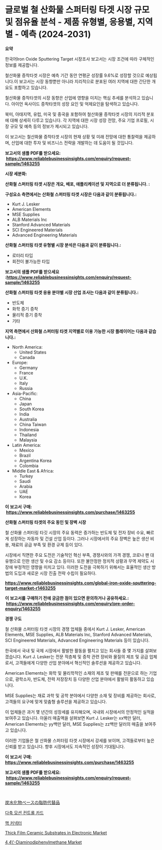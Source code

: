 <p><h1>글로벌 철 산화물 스퍼터링 타겟 시장 규모 및 점유율 분석 - 제품 유형별, 응용별, 지역별 - 예측 (2024-2031)</h1></p><p><strong>요약</strong></p>
<p><p>한국어Iron Oxide Sputtering Target 시장조사 보고서는 시장 조건에 따라 구체적인 정보를 제공합니다. </p><p>철산화물 증착타겟 시장은 예측 기간 동안 연평균 성장률 9.6%로 성장할 것으로 예상됩니다.이 보고서는 시장 동향뿐만 아니라 지리적으로 분포된 여러 지역에 대한 간단한 개요도 포함하고 있습니다.</p><p>철산화물 증착타겟의 시장 동향은 산업에 영향을 미치는 핵심 추세를 분석하고 있습니다. 아이언 옥사이드 증착타겟의 성장 요인 및 억제요인을 탐색하고 있습니다.</p><p>북미, 아태지역, 유럽, 미국 및 중국을 포함하여 철산화물 증착타겟 시장의 지리적 분포에 대해 상세히 다루고 있습니다. 각 지역에 대한 시장 성장 전망, 주요 기업 프로필, 시장 규모 및 예측 등의 정보가 제시되고 있습니다.</p><p>이 보고서는 철산화물 증착타겟 시장의 현재 상황 및 미래 전망에 대한 통찰력을 제공하며, 산업에 대한 투자 및 비즈니스 전략을 개발하는 데 도움이 될 것입니다.</p></p>
<p><strong>보고서의 샘플 PDF를 받으세요: &nbsp;<a href="https://www.reliablebusinessinsights.com/enquiry/request-sample/1463255">https://www.reliablebusinessinsights.com/enquiry/request-sample/1463255</a></strong></p>
<p><strong>시장 세분화:</strong></p>
<p><strong> 산화철 스퍼터링 타겟 시장은 개요, 배포, 애플리케이션 및 지역으로 더 분류됩니다. :</strong></p>
<p><strong>구성요소 측면에서는 산화철 스퍼터링 타겟 시장은 다음과 같이 분류됩니다.:</strong></p>
<p><ul><li>Kurt J. Lesker</li><li>American Elements</li><li>MSE Supplies</li><li>ALB Materials Inc</li><li>Stanford Advanced Materials</li><li>SCI Engineered Materials</li><li>Advanced Engineering Materials</li></ul></p>
<p><strong> 산화철 스퍼터링 타겟 유형별 시장 분석은 다음과 같이 분류됩니다.:</strong></p>
<p><ul><li>로터리 타입</li><li>회전이 불가능한 타입</li></ul></p>
<p><strong>보고서의 샘플 PDF를 받으세요 :<a href="https://www.reliablebusinessinsights.com/enquiry/request-sample/1463255">https://www.reliablebusinessinsights.com/enquiry/request-sample/1463255</a></strong></p>
<p><strong> 산화철 스퍼터링 타겟 응용 분야별 시장 산업 조사는 다음과 같이 분류됩니다.:</strong></p>
<p><ul><li>반도체</li><li>화학 증기 증착</li><li>물리적 증기 증착</li><li>기타</li></ul></p>
<p><strong>지역 측면에서 산화철 스퍼터링 타겟 지역별로 이용 가능한 시장 플레이어는 다음과 같습니다.:</strong></p>
<p><ul>
    <li>
        North America:
        <ul>
            <li>United States</li>
            <li>Canada</li>
        </ul>
    </li>
    <li>
        Europe:
        <ul>
            <li>Germany</li>
            <li>France</li>
            <li>U.K.</li>
            <li>Italy</li>
            <li>Russia</li>
        </ul>
    </li>
    <li>
        Asia-Pacific:
        <ul>
            <li>China</li>
            <li>Japan</li>
            <li>South Korea</li>
            <li>India</li>
            <li>Australia</li>
            <li>China Taiwan</li>
            <li>Indonesia</li>
            <li>Thailand</li>
            <li>Malaysia</li>
        </ul>
    </li>
    <li>
        Latin America:
        <ul>
            <li>Mexico</li>
            <li>Brazil</li>
            <li>Argentina Korea</li>
            <li>Colombia</li>
        </ul>
    </li>
    <li>
        Middle East & Africa:
        <ul>
            <li>Turkey</li>
            <li>Saudi</li>
            <li>Arabia</li>
            <li>UAE</li>
            <li>Korea</li>
        </ul>
    </li>
    </ul></p>
<p><strong>이 보고서 구매: &nbsp;<a href="https://www.reliablebusinessinsights.com/purchase/1463255">https://www.reliablebusinessinsights.com/purchase/1463255</a></strong></p>
<p><strong>산화철 스퍼터링 타겟의 주요 동인 및 장벽 시장</strong></p>
<p><p>철 산화물 스퍼터링 타깃 시장의 주요 동력은 증가하는 반도체 및 전자 장비 수요, 빠르게 성장하는 자동차 및 건설 산업 등이다. 그러나 시장에서의 주요 장벽은 높은 생산 비용, 재료의 공급 부족 및 환경 규제 등이 있다.</p><p>시장에서 직면한 주요 도전은 기술적인 혁신 부족, 경쟁사와의 가격 경쟁, 코로나 팬 대유행으로 인한 생산 및 수요 감소 등이다. 또한 불안정한 정치적 상황과 무역 제약도 시장에 부정적인 영향을 미치고 있다. 이러한 도전을 극복하기 위해서는 효율적인 생산 방법의 도입과 새로운 시장 진출 전략 수립이 필요하다.</p></p>
<p><strong><a href="https://www.reliablebusinessinsights.com/global-iron-oxide-sputtering-target-market-r1463255">https://www.reliablebusinessinsights.com/global-iron-oxide-sputtering-target-market-r1463255</a></strong></p>
<p><strong>이 보고서를 구매하기 전에 궁금한 점이 있으면 문의하거나 공유하세요.: &nbsp;<a href="https://www.reliablebusinessinsights.com/enquiry/pre-order-enquiry/1463255">https://www.reliablebusinessinsights.com/enquiry/pre-order-enquiry/1463255</a></strong></p>
<p><strong>경쟁 구도</strong></p>
<p><p>철 산화물 스퍼터링 타겟 시장의 경쟁 업체들 중에서 Kurt J. Lesker, American Elements, MSE Supplies, ALB Materials Inc, Stanford Advanced Materials, SCI Engineered Materials, Advanced Engineering Materials 등이 있습니다. </p><p>한국에서 국내 및 국제 시장에서 활발한 활동을 펼치고 있는 회사들 중 몇 가지를 살펴보겠습니다. Kurt J. Lesker는 전문 적층체 및 증착 관련 장비와 물질의 제조 및 공급 업체로서, 고객들에게 다양한 산업 분야에서 혁신적인 솔루션을 제공하고 있습니다. </p><p>American Elements는 화학 및 물리학적인 소재의 제조 및 판매를 전문으로 하는 기업으로, 광학소자, 반도체, 전력 저장장치 등 다양한 산업 분야에서 활발히 활동하고 있습니다. </p><p>MSE Supplies는 재료 과학 및 공학 분야에서 다양한 소재 및 장비를 제공하는 회사로, 고객들의 요구에 맞게 맞춤형 솔루션을 제공하고 있습니다. </p><p>이 업체들은 과거 몇 년간의 성장세를 유지해오며, 국내외 시장에서의 안정적인 실적을 보여주고 있습니다. 아울러 매출액을 살펴보면 Kurt J. Lesker는 xx백만 달러, American Elements는 yy백만 달러, MSE Supplies는 zz백만 달러의 매출을 보여주고 있습니다. </p><p>이러한 기업들은 철 산화물 스퍼터링 타겟 시장에서 강세를 보이며, 고객들로부터 높은 신뢰를 받고 있습니다. 향후 시장에서도 지속적인 성장이 기대됩니다.</p></p>
<p><strong>이 보고서 구매: &nbsp; <a href="https://www.reliablebusinessinsights.com/purchase/1463255">https://www.reliablebusinessinsights.com/purchase/1463255</a></strong></p>
<p><strong>보고서의 샘플 PDF를 받으세요: &nbsp;<a href="https://www.reliablebusinessinsights.com/enquiry/request-sample/1463255">https://www.reliablebusinessinsights.com/enquiry/request-sample/1463255</a></strong><strong></strong></p>
<p>&nbsp;</p>
<p><p><a href="https://github.com/CieloStamm/Market-Research-Report-List-1/blob/main/9948547104220.md">炭水化物ベースの脂肪代替品</a></p><p><a href="https://github.com/gambitz1998/Market-Research-Report-List-1/blob/main/192292397679.md">다축 모션 컨트롤 카드</a></p><p><a href="https://github.com/nhaiquang84/Market-Research-Report-List-1/blob/main/365920297680.md">핵 커넥터</a></p><p><a href="https://issuu.com/reportprime-2/docs/thick-film-ceramic-substrates-in-electronic-market">Thick Film Ceramic Substrates in Electronic Market</a></p><p><a href="https://github.com/markusgodoy/Market-Research-Report-List-3/blob/main/44-diaminodiphenylmethane-market.md">4,4\'-Diaminodiphenylmethane Market</a></p></p>